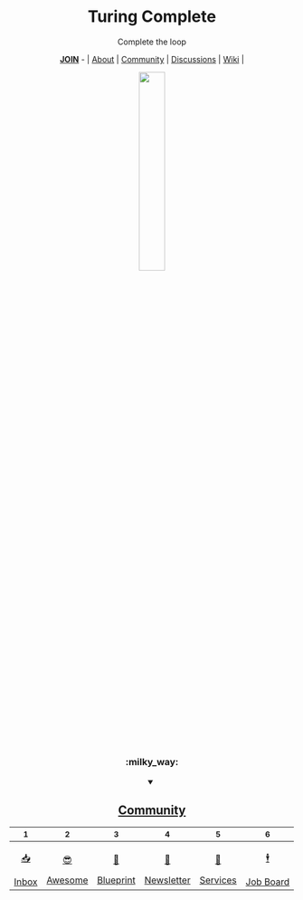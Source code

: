 <div align="center">
  
  <h1><b>Turing Complete</b></h1>
  
  <p>Complete the loop</p>
  
  <a href="https://github.com/TuringCompleteCO/.github/blob/main/JOIN.md"><b>JOIN</b></a> - | <a href="https://github.com/TuringCompleteCO/.github">About</a> | <a href="https://github.com/TuringCompleteCO/community">Community</a> | <a href="https://github.com/orgs/TuringCompleteCO/discussions">Discussions</a> | <a href="https://github.com/TuringCompleteCO/community/wiki">Wiki</a>  |
  
  <img width="30%" src="https://images.unsplash.com/photo-1526374965328-7f61d4dc18c5?ixlib=rb-4.0.3&ixid=MnwxMjA3fDB8MHxwaG90by1wYWdlfHx8fGVufDB8fHx8&auto=format&fit=crop&w=1740&q=80"/>
  
#

<div align="center">
  <h3>:milky_way:</h3>
  <details open><summary><h2><a href="https://github.com/TuringCompleteCO/community">Community</a></h2></summary>

  | <sub>1</sub> | <sub>2</sub> | <sub>3</sub> | <sub>4</sub> | <sub>5</sub> | <sub>6</sub> |
  |-|-|-|-|-|-|
  | <a href="https://github.com/TuringCompleteCO/inbox" title=""><p align="center">:inbox_tray:</p>Inbox</a> | <a href="https://github.com/TuringCompleteCO/awesome" title=""><p align="center">:sunglasses:</p>Awesome</a> | <a href="https://github.com/TuringCompleteCO/blueprint" title=""><p align="center">:triangular_ruler:</p>Blueprint</a> | <a href="https://github.com/TuringCompleteCO/newsletter" title=""><p align="center">:incoming_envelope:</p>Newsletter</a> | <a href="https://github.com/TuringCompleteCO/services" title=""><p align="center">:handshake:</p>Services</a> | <a href="https://github.com/TuringCompleteCO/jobs" title=""><p align="center">:business_suit_levitating:</p>Job Board</a> | 

  </details>
</div>

#

</div>
